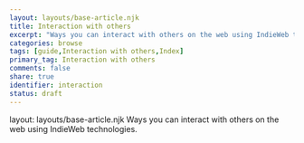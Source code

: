 ```yaml
---
layout: layouts/base-article.njk
title: Interaction with others
excerpt: "Ways you can interact with others on the web using IndieWeb technologies"
categories: browse
tags: [guide,Interaction with others,Index]
primary_tag: Interaction with others
comments: false
share: true
identifier: interaction
status: draft
---
```

layout: layouts/base-article.njk
Ways you can interact with others on the web using IndieWeb technologies.
